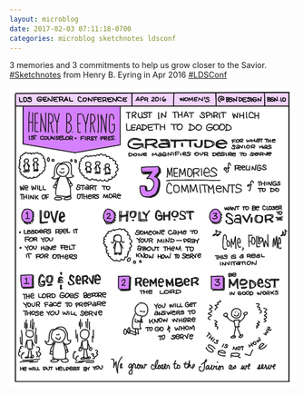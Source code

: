 ```yaml
---
layout: microblog
date: 2017-02-03 07:11:18-0700
categories: microblog sketchnotes ldsconf
---
```

3 memories and 3 commitments to help us grow closer to the Savior. [#Sketchnotes](/categories/sketchnotes) from Henry B. Eyring in Apr 2016 [#LDSConf](/categories/ldsconf)

![3 Memories & Commitments Sketchnote](/images/microblog/201702030711.jpg)
